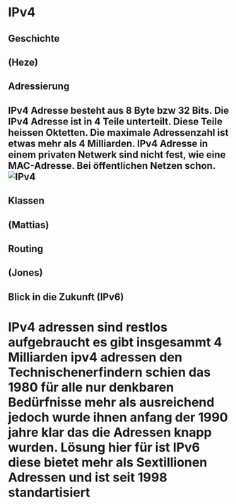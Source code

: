 # IPv4

## Geschichte
(Heze)
----

## Adressierung
IPv4 Adresse besteht aus 8 Byte bzw 32 Bits.
Die IPv4 Adresse ist in 4 Teile unterteilt.
Diese Teile heissen Oktetten.
Die maximale Adressenzahl ist etwas mehr als 4 Milliarden.
IPv4 Adresse in einem privaten Netwerk sind nicht fest, wie eine MAC-Adresse.
Bei öffentlichen Netzen schon.
![IPv4](https://blog.keycdn.com/blog/wp-content/uploads/2016/07/ipv4-address.png "IPv4")
----
## Klassen
(Mattias)
----
## Routing
(Jones)
----
## Blick in die Zukunft (IPv6)
IPv4 adressen sind restlos aufgebraucht es gibt insgesammt 4 Milliarden ipv4 adressen
den Technischenerfindern schien das 1980 für alle nur denkbaren Bedürfnisse mehr als ausreichend jedoch wurde ihnen anfang der 1990 jahre klar das die Adressen knapp wurden. Lösung hier für ist IPv6 diese bietet mehr als Sextillionen Adressen und ist seit 1998 standartisiert 
=======


